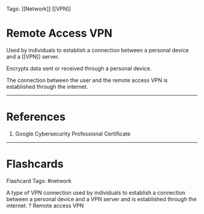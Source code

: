 Tags: [[Network]] [[VPN]]
# Remote Access VPN

Used by individuals to establish a connection between a personal device and a [[VPN]] server.

Encrypts data sent or received through a personal device.

The connection between the user and the remote access VPN is established through the internet.

---
# References

1. Google Cybersecurity Professional Certificate

---
# Flashcards

Flashcard Tags: #network 

A type of VPN connection used by individuals to establish a connection between a personal device and a VPN server and is established through the internet.
?
Remote access VPN